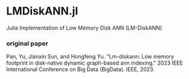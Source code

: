 # LMDiskANN.jl
Julia Implementation of Low Memory Disk ANN (LM-DiskANN)

### original paper
Pan, Yu, Jianxin Sun, and Hongfeng Yu. "Lm-diskann: Low memory footprint in disk-native dynamic graph-based ann indexing." 2023 IEEE International Conference on Big Data (BigData). IEEE, 2023.

